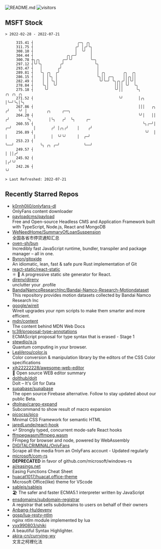 ![README.md](https://github.com/Gerhut/Gerhut/workflows/README.md/badge.svg)
![visitors](https://visitors.vercel.app/Gerhut/Gerhut?token=8cf69d1f6813d272ef062726b6070c9be4ff72038cfe5a7ded7384a8da65d866)

## MSFT Stock

```
> 2022-02-28 - 2022-07-21

     315.41 ┤                    ╭─╮ ╭╮                                                                          
     311.75 ┤                   ╭╯ │╭╯╰╮                                                                         
     308.10 ┤                   │  ╰╯  │                                                                         
     304.44 ┤               ╭╮╭─╯      │                                                                         
     300.78 ┼╮╭╮          ╭─╯╰╯        ╰─╮                                                                       
     297.12 ┤╰╯╰╮        ╭╯              ╰╮                                                                      
     293.47 ┤   │       ╭╯                │                                                                      
     289.81 ┤   ╰╮ ╭╮  ╭╯                 │ ╭╮        ╭╮  ╭╮                                                     
     286.15 ┤    │ │╰╮ │                  ╰╮││ ╭─╮    ││╭╮││                                                     
     282.49 ┤    │ │ ╰╮│                   ╰╯╰─╯ ╰╮╭╮╭╯││╰╯│                                                     
     278.84 ┤    ╰╮│  ╰╯                          ││││ ╰╯  ╰╮                                                    
     275.18 ┤     ╰╯                              ╰╯││      ╰╮             ╭╮ ╭╮ ╭╮                              
     271.52 ┤                                       ╰╯       │╭╮           │╰─╯╰╮│╰╮                             
     267.86 ┤                                                │││   ╭╮     ╭╯    ╰╯ │         ╭╮     ╭──╮         
     264.20 ┤                                                ╰╯│   ││    ╭╯        ╰╮        │╰╮   ╭╯  ╰╮     ╭─ 
     260.55 ┤                                                  ╰╮╭─╯│  ╭─╯          │       ╭╯ │╭╮╭╯    │    ╭╯  
     256.89 ┤                                                   ╰╯  │  │            │       │  ╰╯╰╯     │  ╭─╯   
     253.23 ┤                                                       ╰──╯            ╰╮ ╭╮ ╭─╯           ╰──╯     
     249.57 ┤                                                                        │ ││╭╯                      
     245.92 ┤                                                                        │╭╯╰╯                       
     242.26 ┤                                                                        ╰╯                          

> Last Refreshed: 2022-07-21
```

## Recently Starred Repos

- [k0rnh0li0/onlyfans-dl](https://github.com/k0rnh0li0/onlyfans-dl)  
  OnlyFans content downloader
- [payloadcms/payload](https://github.com/payloadcms/payload)  
  Free and Open-source Headless CMS and Application Framework built with TypeScript, Node.js, React and MongoDB
- [WeNeedHome/SummaryOfLoanSuspension](https://github.com/WeNeedHome/SummaryOfLoanSuspension)  
  全国各省市停贷通知汇总
- [oven-sh/bun](https://github.com/oven-sh/bun)  
  Incredibly fast JavaScript runtime, bundler, transpiler and package manager – all in one.
- [Byron/gitoxide](https://github.com/Byron/gitoxide)  
  An idiomatic, lean, fast & safe pure Rust implementation of Git
- [react-static/react-static](https://github.com/react-static/react-static)  
  ⚛️ 🚀 A progressive static site generator for React.
- [direnv/direnv](https://github.com/direnv/direnv)  
  unclutter your .profile
- [BandaiNamcoResearchInc/Bandai-Namco-Research-Motiondataset](https://github.com/BandaiNamcoResearchInc/Bandai-Namco-Research-Motiondataset)  
  This repository provides motion datasets collected by Bandai Namco Research Inc
- [google/wireit](https://github.com/google/wireit)  
  Wireit upgrades your npm scripts to make them smarter and more efficient.
- [mdn/content](https://github.com/mdn/content)  
  The content behind MDN Web Docs
- [tc39/proposal-type-annotations](https://github.com/tc39/proposal-type-annotations)  
  ECMAScript proposal for type syntax that is erased - Stage 1
- [stewdio/q.js](https://github.com/stewdio/q.js)  
  Quantum computing in your browser.
- [LeaVerou/color.js](https://github.com/LeaVerou/color.js)  
  Color conversion & manipulation library by the editors of the CSS Color specifications
- [xjh22222228/awesome-web-editor](https://github.com/xjh22222228/awesome-web-editor)  
  🔨  Open source WEB editor summary
- [dolthub/dolt](https://github.com/dolthub/dolt)  
  Dolt – It's Git for Data
- [supabase/supabase](https://github.com/supabase/supabase)  
  The open source Firebase alternative. Follow to stay updated about our public Beta.
- [dtolnay/cargo-expand](https://github.com/dtolnay/cargo-expand)  
  Subcommand to show result of macro expansion
- [picocss/pico](https://github.com/picocss/pico)  
  Minimal CSS Framework for semantic HTML
- [jaredLunde/react-hook](https://github.com/jaredLunde/react-hook)  
  ↩ Strongly typed, concurrent mode-safe React hooks
- [ffmpegwasm/ffmpeg.wasm](https://github.com/ffmpegwasm/ffmpeg.wasm)  
  FFmpeg for browser and node, powered by WebAssembly
- [DIGITALCRIMINAL/OnlyFans](https://github.com/DIGITALCRIMINAL/OnlyFans)  
  Scrape all the media from an OnlyFans account - Updated regularly
- [microsoft/com-rs](https://github.com/microsoft/com-rs)  
  **DEPRECATED** in favor of github.com/microsoft/windows-rs
- [ai/easings.net](https://github.com/ai/easings.net)  
  Easing Functions Cheat Sheet
- [huacat1017/huacat.office-theme](https://github.com/huacat1017/huacat.office-theme)  
  Microsoft Office(like) theme for VScode
- [sablejs/sablejs](https://github.com/sablejs/sablejs)  
  🏖️ The safer and faster ECMA5.1 interpreter written by JavaScript
- [ensdomains/subdomain-registrar](https://github.com/ensdomains/subdomain-registrar)  
  A registrar that sells subdomains to users on behalf of their owners
- [Anbang-Hu/devenv](https://github.com/Anbang-Hu/devenv)  
- [gosp/lua-resty-ntlm](https://github.com/gosp/lua-resty-ntlm)  
  nginx ntlm module implemented by lua
- [yyx990803/shiki](https://github.com/yyx990803/shiki)  
  A beautiful Syntax Highlighter.
- [akira-cn/currying-wy](https://github.com/akira-cn/currying-wy)  
  文言之柯裡化法
